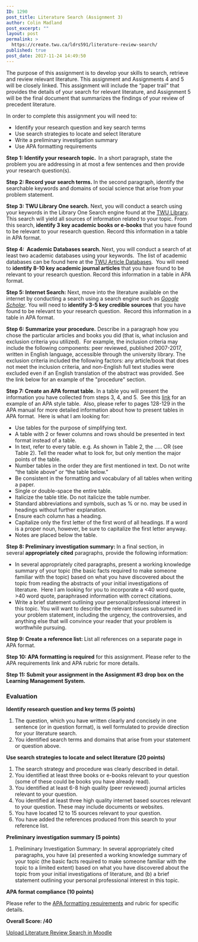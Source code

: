 ```yaml
---
ID: 1290
post_title: Literature Search (Assignment 3)
author: Colin Madland
post_excerpt: ""
layout: post
permalink: >
  https://create.twu.ca/ldrs591/literature-review-search/
published: true
post_date: 2017-11-24 14:49:50
---
```

The purpose of this assignment is to develop your skills to search, retrieve and review relevant literature. This assignment and Assignments 4 and 5 will be closely linked. This assignment will include the “paper trail” that provides the details of your search for relevant literature, and Assignment 5 will be the final document that summarizes the findings of your review of precedent literature.

In order to complete this assignment you will need to:
<ul>
 	<li>Identify your research question and key search terms</li>
 	<li>Use search strategies to locate and select literature</li>
 	<li>Write a preliminary investigation summary</li>
 	<li>Use APA formatting requirements</li>
</ul>
<strong>Step 1: Identify your research topic.  </strong>In a short paragraph, state the problem you are addressing in at most a few sentences and then provide your research question(s).

<strong>Step 2: Record your search terms. </strong>In the second paragraph, identify the searchable keywords and domains of social science that arise from your problem statement.

<strong>Step 3: TWU Library One search.</strong> Next, you will conduct a search using your keywords in the Library One Search engine found at the <a href="https://www.twu.ca/library">TWU Library</a>.  This search will yield all sources of information related to your topic. From this search, <strong>identify 3 key academic books or e-books</strong> that you have found to be relevant to your research question. Record this information in a table in APA format.

<strong>Step 4:  Academic Databases search. </strong>Next, you will conduct a search of at least two academic databases using your keywords.  The list of academic databases can be found here at the <a href="http://libguides.twu.ca/articles">TWU Article Databases</a>.  You will need to <strong>identify 8-10 key academic journal articles</strong> that you have found to be relevant to your research question. Record this information in a table in APA format.<strong> </strong>

<strong>Step 5: Internet Search:</strong> Next, move into the literature available on the internet by conducting a search using a search engine such as <a href="https://scholar.google.ca/"><em>Google Scholar</em></a>. You will need to<strong> identify 3-5 key credible sources</strong> that you have found to be relevant to your research question.  Record this information in a table in APA format.

<strong>Step 6: Summarize your procedure.</strong> Describe in a paragraph how you chose the particular articles and books you did (that is, what inclusion and exclusion criteria you utilized).  For example, the inclusion criteria may include the following components: peer reviewed, published 2007-2017, written in English language, accessible through the university library. The exclusion criteria included the following factors: any article/book that does not meet the inclusion criteria, and non-English full text studies were excluded even if an English translation of the abstract was provided. See the link below for an example of the "procedure" section.

<strong>Step 7: Create an APA format table.</strong> In a table you will present the information you have collected from steps 3, 4, and 5.  See this <a href="https://owl.purdue.edu/owl/research_and_citation/apa_style/apa_formatting_and_style_guide/apa_tables_and_figures_1.html">link</a> for an example of an APA style table.  Also, please refer to pages 128-129 in the APA manual for more detailed information about how to present tables in APA format.  Here is what I am looking for:
<ul>
 	<li>Use tables for the purpose of simplifying text.</li>
 	<li>A table with 2 or fewer columns and rows should be presented in text format instead of a table.</li>
 	<li>In text, refer to every table. e.g. As shown in Table 2, the ….. OR (see Table 2). Tell the reader what to look for, but only mention the
major points of the table.</li>
 	<li>Number tables in the order they are first mentioned in text. Do not write “the table above” or “the table below.”</li>
 	<li>Be consistent in the formatting and vocabulary of all tables when writing a paper.</li>
 	<li>Single or double-space the entire table.</li>
 	<li>Italicize the table title. Do not italicize the table number.</li>
 	<li>Standard abbreviations and symbols, such as % or no. may be used in headings without further explanation.</li>
 	<li>Ensure each column has a heading.</li>
 	<li>Capitalize only the first letter of the first word of all headings. If a word is a proper noun, however, be sure to capitalize the first letter anyway.</li>
 	<li>Notes are placed below the table.</li>
</ul>
<b>Step 8: Preliminary investigation summary: </b>In a final section, in several <strong>appropriately cited</strong> paragraphs, provide the following information:
<ul>
 	<li>In several appropriately cited paragraphs, present a working knowledge summary of your topic (the basic facts required to make someone familiar with the topic) based on what you have discovered about the topic from reading the abstracts of your initial investigations of literature.  Here I am looking for you to incorporate a &lt;40 word quote, &gt;40 word quote, paraphrased information with correct citations.</li>
 	<li>Write a brief statement outlining your personal/professional interest in this topic. You will want to describe the relevant issues subsumed in your problem statement, including the urgency, the controversies, and anything else that will convince your reader that your problem is worthwhile pursuing.</li>
</ul>
<strong>Step 9: Create a reference list: </strong>List all references on a separate page in APA format.

<strong>Step 10: APA formatting is required</strong> for this assignment. Please refer to the APA requirements link and APA rubric for more details.

<strong>Step 11: Submit your assignment in the Assignment #3 drop box on the Learning Management System.</strong>
<h3>Evaluation</h3>
<strong>Identify research question and key terms (5 points)</strong>
<ol>
 	<li>The question, which you have written clearly and concisely in one sentence (or in question format), is well formulated to provide direction for your literature search.</li>
 	<li>You identified search terms and domains that arise from your statement or question above.</li>
</ol>
<strong>Use search strategies to locate and select literature (20 points)</strong>
<ol>
 	<li>The search strategy and procedure was clearly described in detail.</li>
 	<li>You identified at least three books or e-books relevant to your question (some of these could be books you have already read).</li>
 	<li>You identified at least 6-8 high quality (peer reviewed) journal articles relevant to your question.</li>
 	<li>You identified at least three high quality internet based sources relevant to your question. These may include documents or websites.</li>
 	<li>You have located 12 to 15 sources relevant to your question.</li>
 	<li>You have added the references produced from this search to your reference list.</li>
</ol>
<strong>Preliminary investigation summary (5 points)</strong>
<ol>
 	<li>Preliminary Investigation Summary: In several appropriately cited paragraphs, you have (a) presented a working knowledge summary of your topic (the basic facts required to make someone familiar with the topic to a limited extent) based on what you have discovered about the topic from your initial investigations of literature, and (b) a brief statement outlining your personal professional interest in this topic.</li>
</ol>
<strong>APA format compliance (10 points)</strong>

Please refer to the <a href="https://create.twu.ca/ldrs591/apa-formatting-requirements/">APA formatting requirements</a> and rubric for specific details.

<strong>Overall Score: /40</strong>

<!--themify_builder_static--><a href="https://learn.twu.ca/mod/assign/view.php?id=47834"> Upload Literature Review Search in Moodle</a><!--/themify_builder_static-->